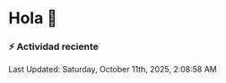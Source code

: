 # Hola 👋 

### :zap: Actividad reciente

<!--RECENT_ACTIVITY:start-->
<!--RECENT_ACTIVITY:end-->


<!--RECENT_ACTIVITY:last_update-->
Last Updated: Saturday, October 11th, 2025, 2:08:58 AM
<!--RECENT_ACTIVITY:last_update_end-->
